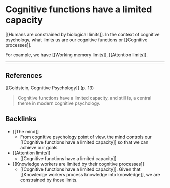 # Cognitive functions have a limited capacity
[[Humans are constrained by biological limits]]. In the context of cognitive psychology, what limits us are our cognitive functions or [[Cognitive processes]].

For example, we have [[Working memory limits]], [[Attention limits]].

- - -
## References
[[Goldstein, Cognitive Psychology]] (p. 13)
> Cognitive functions have a limited capacity, and still is, a central theme in modern cognitive psychology.

## Backlinks
* [[The mind]]
	* From cognitive psychology point of view, the mind controls our [[Cognitive functions have a limited capacity]] so that we can achieve our goals.
* [[Attention limits]]
	* [[Cognitive functions have a limited capacity]]
* [[Knowledge workers are limited by their cognitive processes]]
	* [[Cognitive functions have a limited capacity]]. Given that [[Knowledge workers process knowledge into knowledge]], we are constrained by those limits.

<!-- #evergreen -->

<!-- {BearID:C4EFB9FF-9A7E-4AE2-B00D-9B53645F04E7-64008-000001539F02CE7C} -->
